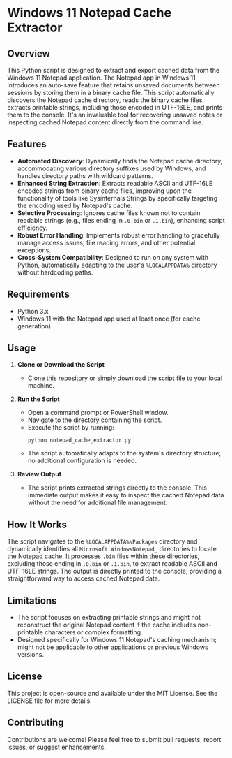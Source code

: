# Windows 11 Notepad Cache Extractor

## Overview
This Python script is designed to extract and export cached data from the Windows 11 Notepad application. The Notepad app in Windows 11 introduces an auto-save feature that retains unsaved documents between sessions by storing them in a binary cache file. This script automatically discovers the Notepad cache directory, reads the binary cache files, extracts printable strings, including those encoded in UTF-16LE, and prints them to the console. It's an invaluable tool for recovering unsaved notes or inspecting cached Notepad content directly from the command line.

## Features
- **Automated Discovery**: Dynamically finds the Notepad cache directory, accommodating various directory suffixes used by Windows, and handles directory paths with wildcard patterns.
- **Enhanced String Extraction**: Extracts readable ASCII and UTF-16LE encoded strings from binary cache files, improving upon the functionality of tools like Sysinternals Strings by specifically targeting the encoding used by Notepad's cache.
- **Selective Processing**: Ignores cache files known not to contain readable strings (e.g., files ending in `.0.bin` or `.1.bin`), enhancing script efficiency.
- **Robust Error Handling**: Implements robust error handling to gracefully manage access issues, file reading errors, and other potential exceptions.
- **Cross-System Compatibility**: Designed to run on any system with Python, automatically adapting to the user's `%LOCALAPPDATA%` directory without hardcoding paths.

## Requirements
- Python 3.x
- Windows 11 with the Notepad app used at least once (for cache generation)

## Usage
1. **Clone or Download the Script**
   - Clone this repository or simply download the script file to your local machine.

2. **Run the Script**
   - Open a command prompt or PowerShell window.
   - Navigate to the directory containing the script.
   - Execute the script by running:
     ```
     python notepad_cache_extractor.py
     ```
   - The script automatically adapts to the system's directory structure; no additional configuration is needed.

3. **Review Output**
   - The script prints extracted strings directly to the console. This immediate output makes it easy to inspect the cached Notepad data without the need for additional file management.

## How It Works
The script navigates to the `%LOCALAPPDATA%\Packages` directory and dynamically identifies all `Microsoft.WindowsNotepad_` directories to locate the Notepad cache. It processes `.bin` files within these directories, excluding those ending in `.0.bin` or `.1.bin`, to extract readable ASCII and UTF-16LE strings. The output is directly printed to the console, providing a straightforward way to access cached Notepad data.

## Limitations
- The script focuses on extracting printable strings and might not reconstruct the original Notepad content if the cache includes non-printable characters or complex formatting.
- Designed specifically for Windows 11 Notepad's caching mechanism; might not be applicable to other applications or previous Windows versions.

## License
This project is open-source and available under the MIT License. See the LICENSE file for more details.

## Contributing
Contributions are welcome! Please feel free to submit pull requests, report issues, or suggest enhancements.
